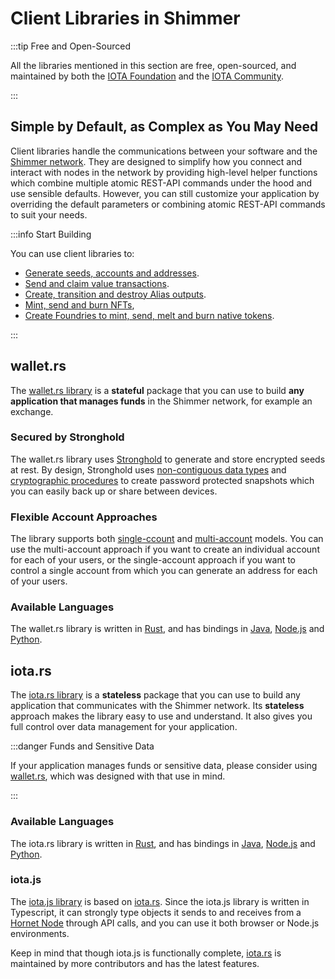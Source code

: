 # Client Libraries in Shimmer

:::tip Free and Open-Sourced

All the libraries mentioned in this section are free, open-sourced, and maintained by both
the [IOTA Foundation](https://www.iota.org/) and
the [IOTA Community](https://wiki.iota.org/shimmer/community/the-community/how-to-support/).

:::

## Simple by Default, as Complex as You May Need

Client libraries handle the communications between your software and the [Shimmer network](../networks.md). They are
designed to simplify how you connect and interact with nodes in the network by providing high-level helper functions
which combine multiple atomic REST-API commands under the hood and use sensible defaults. However, you can still
customize
your application by overriding the default parameters or combining atomic REST-API commands to suit your needs.

:::info Start Building

You can use client libraries to:

* [Generate seeds, accounts and addresses](../../start-building/intro-to-clients/seeds-accounts-and-addresses.md).
* [Send and claim value transactions](../../start-building/intro-to-clients/outputs-and-transactions.md).
* [Create, transition and destroy Alias outputs](../../start-building/clients-in-shimmer/alias-outputs.md).
* [Mint, send and burn NFTs](../../start-building/clients-in-shimmer/NFTs.md),
* [Create Foundries to mint, send, melt and burn native tokens](../../start-building/clients-in-shimmer/foundries-and-native-tokens.md).

:::

## wallet.rs

The [wallet.rs library](https://wiki.iota.org/shimmer/wallet.rs/welcome/) is a **stateful** package that you can use to
build **any application that manages funds** in the Shimmer network, for example an exchange.

### Secured by Stronghold

The wallet.rs library uses [Stronghold](stronghold.md) to generate and store encrypted seeds at rest. By design,
Stronghold uses [non-contiguous data types](https://wiki.iota.org/stronghold.rs/explanations/non-contiguous-data-types/)
and [cryptographic procedures](https://wiki.iota.org/stronghold.rs/explanations/procedures/) to create password
protected snapshots which you can easily back up or share between devices.

### Flexible Account Approaches

The library supports
both [single-ccount](https://wiki.iota.org/shimmer/wallet.rs/explanations/account_approaches/#single-account-approach)
and [multi-account](https://wiki.iota.org/shimmer/wallet.rs/explanations/account_approaches/#multi-account-approach)
models. You can use the multi-account approach if you want to create an individual account for each of your users, or
the
single-account approach if you want to control a single account from which you can generate an address for each of your
users.

### Available Languages

The wallet.rs library is written in [Rust](https://wiki.iota.org/shimmer/wallet.rs/getting_started/rust/), and has
bindings in [Java](https://wiki.iota.org/shimmer/wallet.rs/getting_started/java/),
[Node.js](https://wiki.iota.org/shimmer/wallet.rs/getting_started/nodejs/)
and [Python](https://wiki.iota.org/shimmer/wallet.rs/getting_started/python/).

## iota.rs

The [iota.rs library](https://wiki.iota.org/shimmer/iota.rs/welcome/) is a **stateless** package that you can use to
build any application that communicates with the Shimmer network. Its **stateless** approach makes the library easy to
use and understand. It also gives you full control over data management for your application.

:::danger Funds and Sensitive Data

If your application manages funds or sensitive data, please consider using [wallet.rs](#walletrs), which was
designed with that use in mind.

:::

### Available Languages

The iota.rs library is written in [Rust](https://wiki.iota.org/shimmer/iota.rs/getting_started/rust/), and has
bindings in [Java](https://wiki.iota.org/shimmer/iota.rs/getting_started/java/),
[Node.js](https://wiki.iota.org/shimmer/iota.rs/getting_started/nodejs/)
and [Python](https://wiki.iota.org/shimmer/iota.rs/getting_started/python/).

### iota.js

The [iota.js library](https://wiki.iota.org/shimmer/iotajs/welcome/) is based on [iota.rs](#iotars). Since the iota.js
library is written in Typescript, it can strongly type objects it sends to and receives from
a [Hornet Node](../nodes/hornet.md) through API calls, and you can use it both browser or Node.js environments.

Keep in mind that though iota.js is functionally complete, [iota.rs](#iotars) is maintained by more contributors and has
the latest features.
